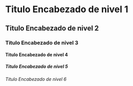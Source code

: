 # Titulo Encabezado de nivel 1

## Titulo Encabezado de nivel 2

### Titulo Encabezado de nivel 3

#### Titulo Encabezado de nivel 4

##### Titulo Encabezado de nivel 5

###### Titulo Encabezado de nivel 6
